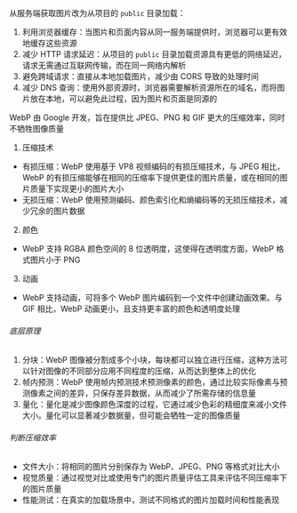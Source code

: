 从服务端获取图片改为从项目的 `public` 目录加载：

1. 利用浏览器缓存：当图片和页面内容从同一服务端提供时，浏览器可以更有效地缓存这些资源
2. 减少 HTTP 请求延迟：从项目的 `public` 目录加载资源具有更低的网络延迟，请求无需通过互联网传输，而在同一网络内解析
3. 避免跨域请求：直接从本地加载图片，减少由 CORS 导致的处理时间
4. 减少 DNS 查询：使用外部资源时，浏览器需要解析资源所在的域名，而将图片放在本地，可以避免此过程，因为图片和页面是同源的

WebP 由 Google 开发，旨在提供比 JPEG、PNG 和 GIF 更大的压缩效率，同时不牺牲图像质量

1. 压缩技术

- 有损压缩：WebP 使用基于 VP8 视频编码的有损压缩技术，与 JPEG 相比，WebP 的有损压缩能够在相同的压缩率下提供更佳的图片质量，或在相同的图片质量下实现更小的图片大小
- 无损压缩：WebP 使用预测编码、颜色索引化和熵编码等的无损压缩技术，减少冗余的图片数据

2. 颜色

- WebP 支持 RGBA 颜色空间的 8 位透明度，这使得在透明度方面，WebP 格式图片小于 PNG

3. 动画

- WebP 支持动画，可将多个 WebP 图片编码到一个文件中创建动画效果。与 GIF 相比，WebP 动画更小，且支持更丰富的颜色和透明度处理

###### 底层原理

1. 分块：WebP 图像被分割成多个小块，每块都可以独立进行压缩，这种方法可以针对图像的不同部分应用不同程度的压缩，从而达到整体上的优化
2. 帧内预测：WebP 使用帧内预测技术预测像素的颜色，通过比较实际像素与预测像素之间的差异，只保存差异数据，从而减少了所需存储的信息量
3. 量化：量化是减少图像颜色深度的过程，它通过减少色彩的精细度来减小文件大小。量化可以显著减少数据量，但可能会牺牲一定的图像质量

###### 判断压缩效率

- 文件大小：将相同的图片分别保存为 WebP、JPEG、PNG 等格式对比大小
- 视觉质量：通过视觉对比或使用专门的图片质量评估工具来评估不同压缩率下的图片质量
- 性能测试：在真实的加载场景中，测试不同格式的图片加载时间和性能表现

